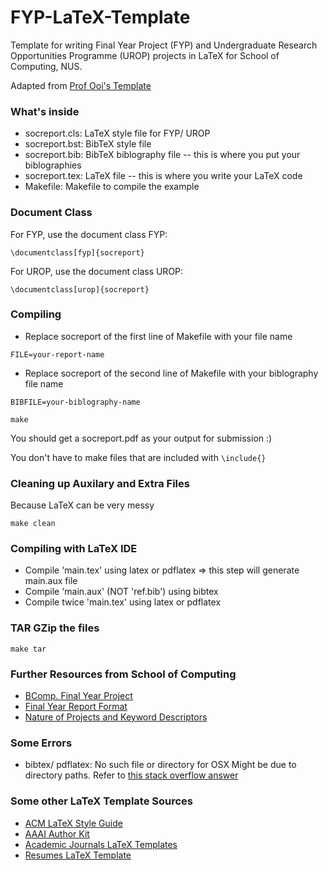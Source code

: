 # FYP-LaTeX-Template

Template for writing Final Year Project (FYP) and Undergraduate Research Opportunities Programme (UROP) projects in LaTeX for School of Computing, NUS.

Adapted from [Prof Ooi's Template](https://www.comp.nus.edu.sg/~ooiwt/latex/socreport/)

### What's inside
* socreport.cls: LaTeX style file for FYP/ UROP
* socreport.bst: BibTeX style file
* socreport.bib: BibTeX biblography file -- this is where you put your biblographies 
* socreport.tex: LaTeX file -- this is where you write your LaTeX code
* Makefile: Makefile to compile the example  

### Document Class

For FYP, use the document class FYP:
```
\documentclass[fyp]{socreport}
```

For UROP, use the document class UROP:
```
\documentclass[urop]{socreport}
```

### Compiling 
* Replace socreport of the first line of Makefile with your file name
```
FILE=your-report-name
```
* Replace socreport of the second line of Makefile with your biblography file name
```
BIBFILE=your-biblography-name
```

```
make
```

You should get a socreport.pdf as your output for submission :) 

You don't have to make files that are included with `\include{}`

### Cleaning up Auxilary and Extra Files 
Because LaTeX can be very messy

```
make clean
```

### Compiling with LaTeX IDE
* Compile 'main.tex' using latex or pdflatex => this step will generate main.aux file
* Compile 'main.aux' (NOT 'ref.bib') using bibtex
* Compile twice 'main.tex' using latex or pdflatex

### TAR GZip the files 
```
make tar
```

### Further Resources from School of Computing
* [BComp. Final Year Project](https://www.comp.nus.edu.sg/undergraduates/fyp.html)
* [Final Year Report Format](https://www.comp.nus.edu.sg/undergraduates/documents/FYP-Report-Format-final_000.pdf)
* [Nature of Projects and Keyword Descriptors](https://www.comp.nus.edu.sg/undergraduates/fyp_keywords.html)

### Some Errors
* bibtex/ pdflatex: No such file or directory for OSX
Might be due to directory paths. Refer to [this stack overflow answer](http://tex.stackexchange.com/questions/163849/mavericks-upgrade-screwed-up-my-pdflatex-command-not-found)

### Some other LaTeX Template Sources
* [ACM LaTeX Style Guide](https://www.acm.org/publications/article-templates/acm-latex-style-guide)
* [AAAI Author Kit](http://www.aaai.org/Publications/Author/author.php)
* [Academic Journals LaTeX Templates](http://www.latextemplates.com/cat/academic-journals)
* [Resumes LaTeX Template](http://www.latextemplates.com/cat/curricula-vitae)
